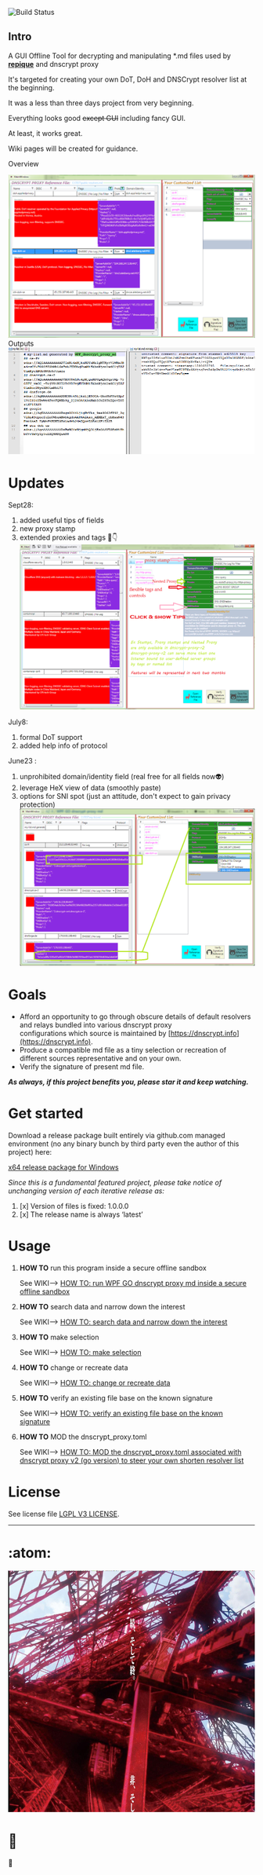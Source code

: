 ![Build Status][1]

[1]: https://github.com/AZ-X/WPF-GO-dnscrypt-proxy-md/workflows/.NET%20Core%20WPF/badge.svg "Build Status badge"


## Intro
A GUI Offline Tool for decrypting and manipulating *.md files used by [**repique**](https://github.com/AZ-X/pique) and dnscrypt proxy

It's targeted for creating your own DoT, DoH and DNSCrypt resolver list at the beginning.

It was a less than three days project from very beginning.

Everything looks good ~~except GUI~~ including fancy GUI.

At least, it works great.

Wiki pages will be created for guidance. 

Overview

![Show](https://github.com/AZ-X/MEDIA/blob/master/PNG/WPF-dnscrypt-proxy-md-RC0.PNG?raw=true)
Outputs
![Show](https://github.com/AZ-X/MEDIA/blob/master/PNG/WPF-dnscrypt-proxy-md-RC0-outputs.PNG?raw=true)

# Updates

Sept28:
1. added useful tips of fields
2. new proxy stamp
3. extended proxies and tags
:key::point_down:
![Show](https://github.com/AZ-X/MEDIA/blob/master/PNG/WPF-dnscrypt-proxy-md-Sept28.PNG?raw=true)


July8:
1. formal DoT support
2. added help info of protocol


June23 : 
1. unprohibited domain/identity field (real free for all fields now:alien:)
2. leverage HeX view of data (smoothly paste)
3. options for SNI spot (just an attitude, don't expect to gain privacy protection)
![Show](https://github.com/AZ-X/MEDIA/blob/master/PNG/WPF-dnscrypt-proxy-md-June23.PNG?raw=true)

# Goals

 - Afford an opportunity to go through obscure details of default resolvers and relays bundled into various dnscrypt proxy      
   configurations which source is maintained by [https://dnscrypt.info](https://dnscrypt.info).
 - Produce a compatible md file as a tiny selection or recreation of different sources representative and on your own.
 - Verify the signature of present md file.
 
***As always, if this project benefits you, please star it and keep watching.*** 

# Get started
Download a release package built entirely via github.com managed environment (no any binary bunch by third party even the author of this project) here:

  [x64 release package for Windows](https://github.com/AZ-X/WPF-GO-dnscrypt-proxy-md/releases)

*Since this is a fundamental featured project, please take notice of unchanging version of each iterative release as:*

 1. [x] Version of files is fixed: 1.0.0.0
 2. [x] The release name is always ‘latest’
 
# Usage
 1. **HOW TO** run this program inside a secure offline sandbox
 
    See WIKI--> [HOW TO: run WPF GO dnscrypt proxy md inside a secure offline sandbox](https://github.com/AZ-X/WPF-GO-dnscrypt-proxy-md/wiki/HOW-TO:-run-WPF-GO-dnscrypt-proxy-md-inside-a-secure-offline-sandbox)
 
 2. **HOW TO** search data and narrow down the interest
 
      See WIKI--> [HOW TO: search data and narrow down the interest](https://github.com/AZ-X/WPF-GO-dnscrypt-proxy-md/wiki/HOW-TO:-search-data-and-narrow-down-the-interest)
  
 3. **HOW TO** make selection
 
      See WIKI--> [HOW TO: make selection](https://github.com/AZ-X/WPF-GO-dnscrypt-proxy-md/wiki/HOW-TO:-make-selection)
  
 4. **HOW TO** change or recreate data
 
      See WIKI--> [HOW TO: change or recreate data](https://github.com/AZ-X/WPF-GO-dnscrypt-proxy-md/wiki/HOW-TO:-change-or-recreate-data)
   
 5. **HOW TO** verify an existing file base on the known signature
 
      See WIKI--> [HOW TO: verify an existing file base on the known signature](https://github.com/AZ-X/WPF-GO-dnscrypt-proxy-md/wiki/HOW-TO:-verify-an-existing-file-base-on-the-known-signature)
      
  6. **HOW TO** MOD the dnscrypt_proxy.toml
  
      See WIKI--> [HOW TO: MOD the dnscrypt_proxy.toml associated with dnscrypt proxy v2 (go version) to steer your own shorten resolver list](https://github.com/AZ-X/WPF-GO-dnscrypt-proxy-md/wiki/HOW-TO:-MOD-the-dnscrypt-proxy.toml-associated-with-dnscrypt-proxy-v2-(go-version)-to-steer-your-own-shorten-resolver-list)


# License

See license file [LGPL V3 LICENSE](https://github.com/AZ-X/WPF-GO-dnscrypt-proxy-md/blob/master/LICENSE).

------------------------------------------------------------------------------------------------------------------------------------
# :atom:

![Show](https://github.com/AZ-X/MEDIA/blob/master/PNG/0706_1.png?raw=true)

# 🗼

🎼
